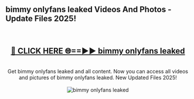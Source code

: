 <h2>bimmy onlyfans leaked Videos And Photos - Update Files 2025!</h2>
<br>
<div align="center">
<h2><a href="https://linkcuts.com/hfmhzwbr" rel="nofollow">🔴 CLICK HERE 🌐==►► bimmy onlyfans leaked</a></h2>
<br>
Get bimmy onlyfans leaked and all content. Now you can access all videos and pictures of bimmy onlyfans leaked. New Updated Files 2025!
<br>
<br>
<a href="https://linkcuts.com/hfmhzwbr" rel="nofollow" data-target="animated-image.originalLink"><img src="https://i.ibb.co.com/WyWwxjT/player-gif2.gif" alt="bimmy onlyfans leaked" style="max-width: 100%; display: inline-block;" data-target="animated-image.originalImage"></a>
</div>
<br>